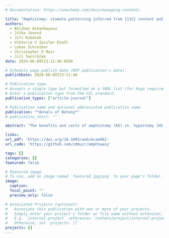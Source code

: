 ```yaml
---
# Documentation: https://wowchemy.com/docs/managing-content/

title: "Amphistomy: stomata patterning inferred from {13C} content and leaf–side specific deposition of epicuticular wax"
authors: 
  - Balzhan Askanbayeva
  - Jitka Janová
  - Jiří Kubásek
  - Viktoria V Zeisler-Diehl
  - Lukas Schreiber
  - Christopher D Muir
  - Jiří Šantrůček
date: 2024-06-09T23:11:48-0500

# Schedule page publish date (NOT publication's date).
publishDate: 2024-06-09T23:11:48

# Publication type.
# Accepts a single type but formatted as a YAML list (for Hugo requirements).
# Enter a publication type from the CSL standard.
publication_types: ["article-journal"]

# Publication name and optional abbreviated publication name.
publication: "*Annals of Botany*"
# publication_short: ""

abstract: "The benefits and costs of amphistomy (AS) vs. hypostomy (HS) are not fully understood. Here, we quantify benefits of access of CO2 through stomata on the upper (adaxial) leaf surface, using 13C abundance in the adaxial and abaxial epicuticular wax. Additionally, a relationship between the distribution of stomata and epicuticular wax (EW) on the opposite leaf sides is studied. We suggest that the 13C content of long-chain aliphatic compounds of cuticular wax records the leaf internal CO2 concentration in chloroplasts adjacent to the adaxial and abaxial epidermes. This unique property stems from (i) wax synthesis being located exclusively in epidermal cells and (ii) ongoing wax renewal over the whole leaf lifespan. Compound-specific and bulk wax 13C abundance (δ) was related to amphistomy level (ASL, fraction of adaxial in all stomata) of four AS and five HS species grown under various levels of irradiance. The isotopic polarity of EW, i.e. the difference in abaxial and adaxial δ(δab-δad), was used to calculate the leaf dorsi-ventral CO2 gradient. Leaf-side specific EW deposition, amphiwaxy level (AWL), was estimated and related to ASL. In HS species, the CO2 concentration in the adaxial epidermis was lower than in the abaxial one independently of light conditions. In high-light and low-light grown AS leaves, the isotopic polarity and CO2 gradient varied in parallel with ASL. AS leaves grown under high light increased ASL compared to low light, and δab-δad approached near-zero values. Changes in ASL occurred concomitantly with changes in AWL. The leaf wax isotopic polarity is a newly identified leaf trait, distinguishing between hypo- and amphistomatous species and indicating that increased ASL in sun-exposed AS leaves reduces the CO2 gradient across the leaf mesophyll. Stomata and epicuticular wax deposition follow similar leaf-side patterning."

links:
url_pdf: 'https://doi.org/10.1093/aob/mcae082'
url_code: 'https://github.com/cdmuir/amphiwaxy'

tags: []
categories: []
featured: false

# Featured image
# To use, add an image named `featured.jpg/png` to your page's folder. 
image:
  caption: 
  focal_point: ""
  preview_only: false

# Associated Projects (optional).
#   Associate this publication with one or more of your projects.
#   Simply enter your project's folder or file name without extension.
#   E.g. `internal-project` references `content/project/internal-project/index.md`.
#   Otherwise, set `projects: []`.
projects: []
---
```

